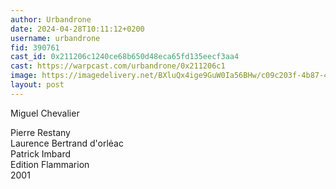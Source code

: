 ```yaml
---
author: Urbandrone
date: 2024-04-28T10:11:12+0200
username: urbandrone
fid: 390761
cast_id: 0x211206c1240ce68b650d48eca65fd135eecf3aa4
cast: https://warpcast.com/urbandrone/0x211206c1
image: https://imagedelivery.net/BXluQx4ige9GuW0Ia56BHw/c09c203f-4b87-4661-ba26-24d640bcb300/original
layout: post
---
```

Miguel Chevalier   
  
Pierre Restany  
Laurence Bertrand d'orlėac  
Patrick Imbard  
Edition Flammarion  
2001  

<img src='https://imagedelivery.net/BXluQx4ige9GuW0Ia56BHw/c09c203f-4b87-4661-ba26-24d640bcb300/original' alt='' referrerpolicy='no-referrer'/>
<img src='https://imagedelivery.net/BXluQx4ige9GuW0Ia56BHw/a7231a77-d741-4133-a5dc-fd139be69d00/original' alt='' referrerpolicy='no-referrer'/>